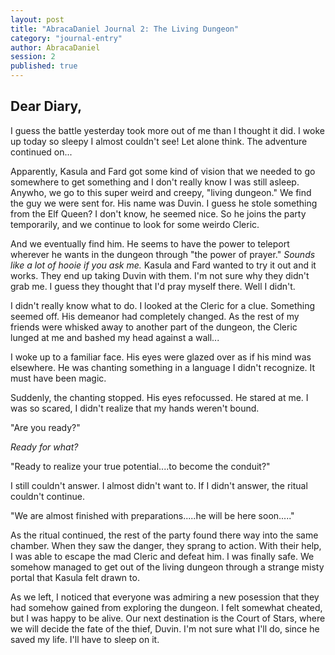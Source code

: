 ```yaml
---
layout: post
title: "AbracaDaniel Journal 2: The Living Dungeon"
category: "journal-entry"
author: AbracaDaniel
session: 2
published: true
---
```


<h2 class="AbracaDaniel-handwriting">Dear Diary,</h2> 

I guess the battle yesterday took more out of me than I thought it did. I woke up today so sleepy I almost couldn't see! Let alone think. The adventure continued on...

Apparently, Kasula and Fard got some kind of vision that we needed to go somewhere to get something and I don't really know I was still asleep. Anywho, we go to this super weird and creepy, "living dungeon." We find the guy we were sent for. His name was Duvin. I guess he stole something from the Elf Queen? I don't know, he seemed nice. So he joins the party temporarily, and we continue to look for some weirdo Cleric. 

And we eventually find him. He seems to have the power to teleport wherever he wants in the dungeon through "the power of prayer." _Sounds like a lot of hooie if you ask me._ Kasula and Fard wanted to try it out and it works. They end up taking Duvin with them. I'm not sure why they didn't grab me. I guess they thought that I'd pray myself there. Well I didn't. 

I didn't really know what to do. I looked at the Cleric for a clue. Something seemed off. His demeanor had completely changed. As the rest of my friends were whisked away to another part of the dungeon, the Cleric lunged at me and bashed my head against a wall...

I woke up to a familiar face. His eyes were glazed over as if his mind was elsewhere. He was chanting something in a language I didn't recognize. It must have been magic. 

Suddenly, the chanting stopped. His eyes refocussed. He stared at me. I was so scared, I didn't realize that my hands weren't bound. 

"Are you ready?"

_Ready for what?_

"Ready to realize your true potential....to become the conduit?"

I still couldn't answer. I almost didn't want to. If I didn't answer, the ritual couldn't continue. 

"We are almost finished with preparations.....he will be here soon....."

As the ritual continued, the rest of the party found there way into the same chamber. When they saw the danger, they sprang to action. With their help, I was able to escape the mad Cleric and defeat him. I was finally safe. We somehow managed to get out of the living dungeon through a strange misty portal that Kasula felt drawn to. 

As we left, I noticed that everyone was admiring a new posession that they had somehow gained from exploring the dungeon. I felt somewhat cheated, but I was happy to be alive. Our next destination is the Court of Stars, where we will decide the fate of the thief, Duvin. I'm not sure what I'll do, since he saved my life. I'll have to sleep on it.  
